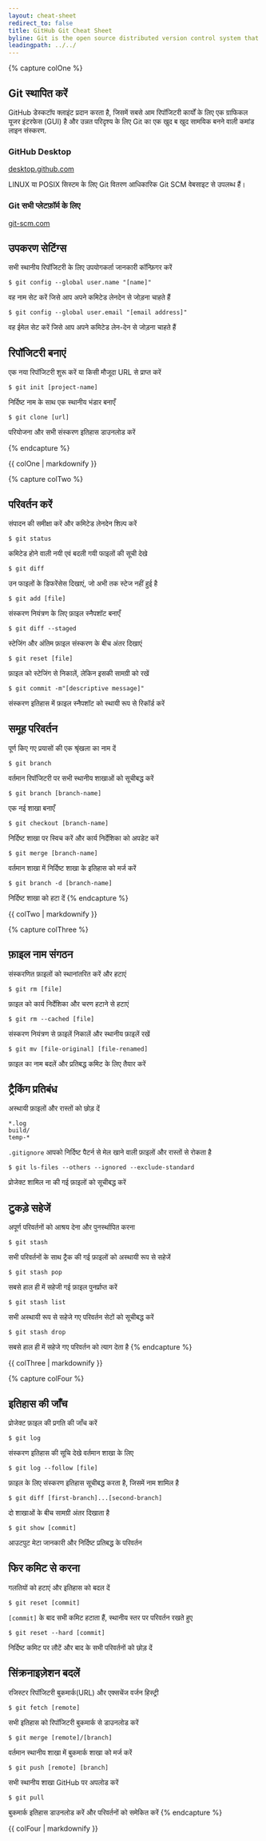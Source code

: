 ```yaml
---
layout: cheat-sheet
redirect_to: false
title: GitHub Git Cheat Sheet
byline: Git is the open source distributed version control system that facilitates GitHub activities on your laptop or desktop. This cheat sheet summarizes commonly used Git command line instructions for quick reference.
leadingpath: ../../
---
```


{% capture colOne %}
## Git स्थापित करें
GitHub डेस्कटॉप क्लाइंट प्रदान करता है, जिसमें सबसे आम रिपॉजिटरी कार्यों के लिए एक ग्राफिकल यूजर इंटरफेस (GUI) है और
उन्नत परिदृश्य के लिए Git का एक खुद ब खुद सामयिक बनने वाली कमांड लाइन संस्करण.

### GitHub Desktop
[desktop.github.com](https://desktop.github.com)

LINUX या POSIX सिस्टम के लिए Git वितरण आधिकारिक Git SCM वेबसाइट से उपलब्ध हैं।

### Git सभी प्लेटफ़ॉर्म के लिए
[git-scm.com](https://git-scm.com)

## उपकरण सेटिंग्स
सभी स्थानीय रिपॉजिटरी के लिए उपयोगकर्ता जानकारी कॉन्फ़िगर करें

```$ git config --global user.name "[name]"```

वह नाम सेट करें जिसे आप अपने कमिटेड लेनदेन से जोड़ना चाहते हैं


```$ git config --global user.email "[email address]"```

वह ईमेल सेट करें जिसे आप अपने कमिटेड लेन-देन से जोड़ना चाहते हैं


## रिपॉजिटरी बनाएं
एक नया रिपॉजिटरी शुरू करें या किसी मौजूदा URL से प्राप्त करें


```$ git init [project-name]```

निर्दिष्ट नाम के साथ एक स्थानीय भंडार बनाएँ


```$ git clone [url]```

परियोजना और सभी संस्करण इतिहास डाउनलोड करें

{% endcapture %}
<div class="col-md-6">
{{ colOne | markdownify }}
</div>


{% capture colTwo %}

## परिवर्तन करें
संपादन की समीक्षा करें और कमिटेड लेनदेन शिल्प करें


```$ git status```

कमिटेड होने वाली नयी एवं बदली गयी फाइलों की सूची देखे


```$ git diff```

उन फाइलों के डिफरेंसेस दिखाएं, जो अभी तक स्टेज नहीं हुई है


```$ git add [file]```

संस्करण नियंत्रण के लिए फ़ाइल स्नैपशॉट बनाएँ


```$ git diff --staged```

स्टेजिंग और अंतिम फ़ाइल संस्करण के बीच अंतर दिखाएं


```$ git reset [file]```

फ़ाइल को स्टेजिंग से निकालें, लेकिन इसकी सामग्री को रखें


```$ git commit -m"[descriptive message]"```

संस्करण इतिहास में फ़ाइल स्नैपशॉट को स्थायी रूप से रिकॉर्ड करें

## समूह परिवर्तन
पूर्ण किए गए प्रयासों की एक श्रृंखला का नाम दें


```$ git branch```

वर्तमान रिपॉजिटरी पर सभी स्थानीय शाखाओं को सूचीबद्ध करें


```$ git branch [branch-name]```

एक नई शाखा बनाएँ


```$ git checkout [branch-name]```

निर्दिष्ट शाखा पर स्विच करें और कार्य निर्देशिका को अपडेट करें


```$ git merge [branch-name]```

वर्तमान शाखा में निर्दिष्ट शाखा के इतिहास को मर्ज करें


```$ git branch -d [branch-name]```

निर्दिष्ट शाखा को हटा दें
{% endcapture %}
<div class="col-md-6">
{{ colTwo | markdownify }}
</div>
<div class="clearfix"></div>


{% capture colThree %}
## फ़ाइल नाम संगठन
संस्करणित फ़ाइलों को स्थानांतरित करें और हटाएं


```$ git rm [file]```

फ़ाइल को कार्य निर्देशिका और चरण हटाने से हटाएं


```$ git rm --cached [file]```

संस्करण नियंत्रण से फ़ाइलें निकालें और स्थानीय फ़ाइलें रखें


```$ git mv [file-original] [file-renamed]```

फ़ाइल का नाम बदलें और प्रतिबद्ध कमिट के लिए तैयार करें

## ट्रैकिंग प्रतिबंध
अस्थायी फ़ाइलों और रास्तों को छोड़ दें

```
*.log
build/
temp-*
```

`.gitignore` आपको निर्दिष्ट पैटर्न से मेल खाने वाली फ़ाइलों और रास्तों से रोकता है


```$ git ls-files --others --ignored --exclude-standard```

प्रोजेक्ट शामिल ना की गई फ़ाइलों को सूचीबद्ध करें

## टुकड़े सहेजें
अपूर्ण परिवर्तनों को आश्रय देना और पुनर्स्थापित करना


```$ git stash```

सभी परिवर्तनों के साथ ट्रैक की गई फ़ाइलों को अस्थायी रूप से सहेजें


```$ git stash pop```

सबसे हाल ही में सहेजी गई फ़ाइल पुनर्प्राप्त करें


```$ git stash list```

सभी अस्थायी रूप से सहेजे गए परिवर्तन सेटों को सूचीबद्ध करें


```$ git stash drop```

सबसे हाल ही में सहेजे गए परिवर्तन को त्याग देता है
{% endcapture %}
<div class="col-md-6">
{{ colThree | markdownify }}
</div>

{% capture colFour %}
## इतिहास की जाँच
प्रोजेक्ट फ़ाइल की प्रगति की जाँच करें


```$ git log```

संस्करण इतिहास की सूचि देखे वर्तमान शाखा के लिए


```$ git log --follow [file]```

फ़ाइल के लिए संस्करण इतिहास सूचीबद्ध करता है, जिसमें नाम शामिल है


```$ git diff [first-branch]...[second-branch]```

दो शाखाओं के बीच सामग्री अंतर दिखाता है


```$ git show [commit]```

आउटपुट मेटा जानकारी और निर्दिष्ट प्रतिबद्ध के परिवर्तन

## फिर कमिट से करना
गलतियों को हटाएं और इतिहास को बदल दें


```$ git reset [commit]```

`[commit]` के बाद सभी कमिट हटाता हैं, स्थानीय स्तर पर परिवर्तन रखते हुए


```$ git reset --hard [commit]```

निर्दिष्ट कमिट पर लौटें और बाद के सभी परिवर्तनों को छोड़ दें

## सिंक्रनाइज़ेशन बदलें
रजिस्टर रिपॉजिटरी बुकमार्क(URL) और एक्सचेंज वर्जन हिस्ट्री


```$ git fetch [remote]```

सभी इतिहास को रिपॉजिटरी बुकमार्क से डाउनलोड करें


```$ git merge [remote]/[branch]```

वर्तमान स्थानीय शाखा में बुकमार्क शाखा को मर्ज करें


```$ git push [remote] [branch]```

सभी स्थानीय शाखा GitHub पर अपलोड करें


```$ git pull```

बुकमार्क इतिहास डाउनलोड करें और परिवर्तनों को समेकित करें
{% endcapture %}
<div class="col-md-6">
{{ colFour | markdownify }}
</div>

